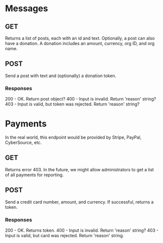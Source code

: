 # Messages

## GET

Returns a list of posts, each with an id and text. Optionally, a post can also have a donation.
A donation includes an amount, currency, org ID, and org name.

## POST

Send a post with text and (optionally) a donation token.

### Responses

200 - OK. Return post object?
400 - Input is invalid. Return 'reason' string?
403 - Input is valid, but token was rejected. Return 'reason' string?

# Payments

In the real world, this endpoint would be provided by Stripe, PayPal, CyberSource, etc.

## GET

Returns error 403. In the future, we might allow administrators to get a list of all payments for reporting.

## POST

Send a credit card number, amount, and currency.
If successful, returns a token.

### Responses

200 - OK. Returns token.
400 - Input is invalid. Return 'reason' string?
403 - Input is valid, but card was rejected. Return 'reason' string.
